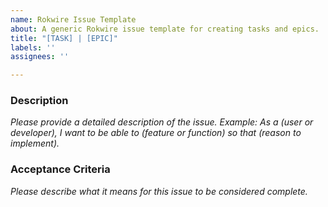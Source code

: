 ```yaml
---
name: Rokwire Issue Template
about: A generic Rokwire issue template for creating tasks and epics.
title: "[TASK] | [EPIC]"
labels: ''
assignees: ''

---
```


### Description
_Please provide a detailed description of the issue._
_Example: As a (user or developer), I want to be able to (feature or function) so that (reason to implement)._

### Acceptance Criteria
_Please describe what it means for this issue to be considered complete._
